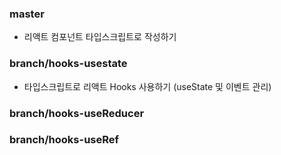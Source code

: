 

### master 
- 리액트 컴포넌트 타입스크립트로 작성하기


### branch/hooks-usestate
- 타입스크립트로 리액트 Hooks 사용하기 (useState 및 이벤트 관리)


### branch/hooks-useReducer

### branch/hooks-useRef
